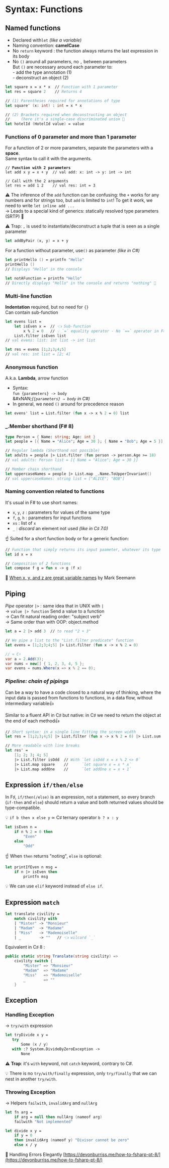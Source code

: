 # Syntax: Functions

## Named functions

* Declared with`let` _(like a variable)_
* Naming convention: **camelCase**
* No `return` keyword : the function always returns the last expression in its body
* No `()` around all parameters, no `,` between parameters\
  But `()` are necessary around each parameter to:\
  \- add the type annotation (1) \
  \- deconstruct an object (2)

```fsharp
let square x = x * x  // Function with 1 parameter
let res = square 2    // Returns 4

// (1) Parentheses required for annotations of type
let square' (x: int) : int = x * x

// (2) Brackets required when deconstructing an object
//     (here it's a single-case discriminated union 📍
let hotelId (HotelId value) = value
```

### Functions of 0 parameter and more than 1 parameter

For a function of 2 or more parameters, separate the parameters with a **space**. \
Same syntax to call it with the arguments.

<pre class="language-fsharp"><code class="lang-fsharp"><strong>// Function with 2 parameters
</strong>let add x y = x + y  // val add: x: int -> y: int -> int

// Call with the 2 arguments
let res = add 1 2    // val res: int = 3
</code></pre>

:warning: The inference of the `add` function can be confusing: the `+` works for any numbers and for strings too, but `add` is limited to `int`! To get it work, we need to write `let inline add ...`\
→ Leads to a special kind of generics: statically resolved type parameters (SRTP) 📍

:warning:️ Trap: `,` is used to instantiate/deconstruct a tuple that is seen as a single parameter

```fsharp
let addByPair (x, y) = x + y
```

For a function without parameter, use`()` as parameter _(like in C#)_

```fsharp
let printHello () = printfn "Hello"
printHello ()
// Displays "Hello" in the console

let notAFunction = printfn "Hello"
// Directly displays "Hello" in the console and returns "nothing" 📍
```

### Multi-line function

**Indentation** required, but no need for `{}` \
Can contain sub-function

```fsharp
let evens list =
    let isEven x =  // 👈 Sub-function
        x % 2 = 0   // 💡 `=` equality operator - No `==` operator in F#
    List.filter isEven list
// val evens: list: int list -> int list

let res = evens [1;2;3;4;5]
// val res: int list = [2; 4]
```

### Anonymous function

A.k.a. **Lambda**, arrow function

* Syntax: \
  `fun {parameters} -> body`  \
  &#xNAN;_(`{parameters} ⇒ body` in C#)_
* In general, we need `()` around for precedence reason

```fsharp
let evens' list = List.filter (fun x -> x % 2 = 0) list
```

### \_.Member shorthand (F# 8)

```fsharp
type Person = { Name: string; Age: int }
let people = [{ Name = "Alice"; Age = 30 }; { Name = "Bob"; Age = 5 }]

// Regular lambda (Shorthand not possible)
let adults = people |> List.filter (fun person -> person.Age >= 18)
// val adults: Person list = [{ Name = "Alice"; Age = 30 }]

// Member chain shorthand
let uppercaseNames = people |> List.map _.Name.ToUpperInvariant()
// val uppercaseNames: string list = ["ALICE"; "BOB"]
```

### Naming convention related to functions

It's usual in F# to use short names:

* `x`, `y`, `z` : parameters for values of the same type
* `f`, `g`, `h` : parameters for input functions
* `xs` : list of `x`&#x20;
* `_` : _discard_ an element not used _(like in C♯ 7.0)_

☝️ Suited for a short function body or for a generic function:

```fsharp
// Function that simply returns its input paameter, whatever its type
let id x = x

// Composition of 2 functions
let compose f g = fun x -> g (f x)
```

🔗 [When x, y, and z are great variable names](https://blog.ploeh.dk/2015/08/17/when-x-y-and-z-are-great-variable-names/) by Mark Seemann

## Piping

_Pipe_ operator `|>` : same idea that in UNIX with `|` \
→ `value |> function` Send a value to a function\
→ Can fit natural reading order: "subject verb"\
→ Same order than with OOP: object.method

```fsharp
let a = 2 |> add 3  // to read "2 + 3"

// We pipe a list to the "List.filter predicate" function
let evens = [1;2;3;4;5] |> List.filter (fun x -> x % 2 = 0)

```

```csharp
// ≃ C♯
var a = 2.Add(3);
var nums = new[] { 1, 2, 3, 4, 5 };
var evens = nums.Where(x => x % 2 == 0);
```

### _Pipeline: chain of pipings_

Can be a way to have a code closed to a natural way of thinking, where the input data is passed from functions to functions, in a data flow, without intermediary variable👍

Similar to a fluent API in C♯ but native: in C♯ we need to return the object at the end of each method👍

```fsharp
// Short syntax: in a single line fitting the screen width
let res = [1;2;3;4;5] |> List.filter (fun x -> x % 2 = 0) |> List.sum

// More readable with line breaks
let res' =
    [1; 2; 3; 4; 5]
    |> List.filter isOdd  // With `let isOdd x = x % 2 <> 0`
    |> List.map square    //      `let square x = x * x`
    |> List.map addOne    //      `let addOne x = x + 1`
```

## Expression `if/then/else`

In F♯, `if/then(/else)`  is an expression, not a statement, so every branch (`if-then` and `else`) should return a value and both returned values should be type-compatible.

💡 `if b then x else y` ≃ C♯ ternary operator `b ? x : y`

```fsharp
let isEven n =
    if n % 2 = 0 then
        "Even"
    else
        "Odd"
```

☝ When `then` returns "noting", `else` is optional:

```fsharp
let printIfEven n msg =
    if n |> isEven then
        printfn msg
```

💡 We can use `elif` keyword instead of `else if`.

## Expression `match`

```fsharp
let translate civility =
    match civility with
    | "Mister" -> "Monsieur"
    | "Madam"  -> "Madame"
    | "Miss"   -> "Mademoiselle"
    | _        -> ""   // 👈 wilcard `_`
```

Equivalent in C♯ 8 :

```csharp
public static string Translate(string civility) =>
    civility switch {
        "Mister" => "Monsieur"
        "Madam"  => "Madame"
        "Miss"   => "Mademoiselle"
        _        => ""
    }
```

## Exception

### Handling Exception

→  `try/with` expression

```fsharp
let tryDivide x y =
   try
       Some (x / y)
   with :? System.DivideByZeroException ->
       None
```

:warning: **Trap**: it's `with` keyword, not `catch` keyword, contrary to C#.

💡 There is no `try/with/finally` expression, only `try/finally` that we can nest in another `try/with`.

### Throwing Exception

→ Helpers `failwith`, `invalidArg` and `nullArg`

```fsharp
let fn arg =
    if arg = null then nullArg (nameof arg)
    failwith "Not implemented"

let divide x y =
    if y = 0
    then invalidArg (nameof y) "Divisor cannot be zero"
    else x / y
```

🔗 Handling Errors Elegantly [https://devonburriss.me/how-to-fsharp-pt-8/](https://devonburriss.me/how-to-fsharp-pt-8/)
